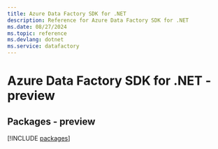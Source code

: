```yaml
---
title: Azure Data Factory SDK for .NET
description: Reference for Azure Data Factory SDK for .NET
ms.date: 08/27/2024
ms.topic: reference
ms.devlang: dotnet
ms.service: datafactory
---
```

# Azure Data Factory SDK for .NET - preview
## Packages - preview
[!INCLUDE [packages](data-factory-index.md)]